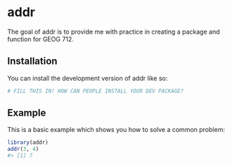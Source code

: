 
<!-- README.md is generated from README.Rmd. Please edit that file -->

# addr

<!-- badges: start -->
<!-- badges: end -->

The goal of addr is to provide me with practice in creating a package
and function for GEOG 712.

## Installation

You can install the development version of addr like so:

``` r
# FILL THIS IN! HOW CAN PEOPLE INSTALL YOUR DEV PACKAGE?
```

## Example

This is a basic example which shows you how to solve a common problem:

``` r
library(addr)
addr(3, 4)
#> [1] 7
```
